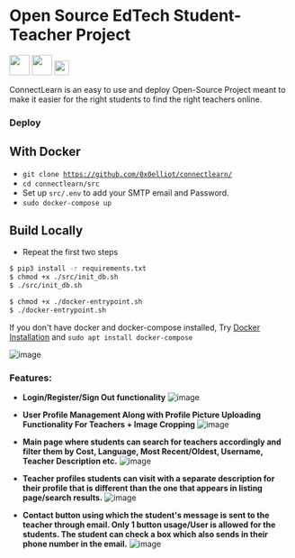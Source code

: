 # Open Source EdTech Student-Teacher Project
<img height="36px" src="https://forthebadge.com/images/badges/made-with-python.svg">&nbsp;<img height = "36px" src = "https://forthebadge.com/images/badges/open-source.svg">&nbsp;<img height="26px" src="https://img.shields.io/badge/For-Teachers%20And%20Students-red.svg">

<p>
    ConnectLearn is an easy to use and deploy Open-Source Project meant to make it easier for the right students to find the right teachers online.
</p>

### Deploy

## With Docker

- <code>git clone https://github.com/0x0elliot/connectlearn/</code>
- <code>cd connectlearn/src </code>
- Set up <code>src/.env</code> to add your SMTP email and Password.
- <code>sudo docker-compose up</code>

## Build Locally

- Repeat the first two steps

```bash
$ pip3 install -r requirements.txt
$ chmod +x ./src/init_db.sh
$ ./src/init_db.sh

$ chmod +x ./docker-entrypoint.sh
$ ./docker-entrypoint.sh
```

If you don't have docker and docker-compose installed, Try <a href = "https://docs.docker.com/engine/install/ubuntu/">Docker Installation</a> and <code>sudo apt install docker-compose</code>


![image](https://user-images.githubusercontent.com/60684641/132923014-5a2ca4a1-e99f-46bd-b8cd-07adaa123653.png)

### Features:

- <b>Login/Register/Sign Out functionality</b>
![image](https://user-images.githubusercontent.com/60684641/132923245-ad4601c9-af0c-4ae4-bad5-e1f1e43339b9.png)

- <b>User Profile Management Along with Profile Picture Uploading Functionality For Teachers + Image Cropping</b>
![image](https://user-images.githubusercontent.com/60684641/132923312-db66b230-d96f-4d4e-a400-3561ef617516.png)

- <b>Main page where students can search for teachers accordingly and filter them by Cost, Language, Most Recent/Oldest, Username, Teacher Description etc.</b>
![image](https://user-images.githubusercontent.com/60684641/132923459-f5ad155d-23ea-48c3-8c22-2682544190a0.png)

- <b>Teacher profiles students can visit with a separate description for their profile that is different than the one that appears in listing page/search results.</b>
![image](https://user-images.githubusercontent.com/60684641/132923584-c8a59ac5-872d-4951-9496-0a265afea989.png)

- <b>Contact button using which the student's message is sent to the teacher through email. Only 1 button usage/User is allowed for the students. The student can check a box which also sends in their phone number in the email.</b>
![image](https://user-images.githubusercontent.com/60684641/132923674-7e47ac91-8278-42df-9480-0ea8bbf13dc8.png)
